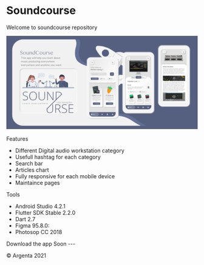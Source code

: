 # Soundcourse
Welcome to soundcourse repository 

![Promo](Promo.png)

Features
- Different Digital audio workstation category
- Usefull hashtag for each category
- Search bar
- Articles chart
- Fully responsive for each mobile device
- Maintaince pages

Tools
- Android Studio 4.2.1
- Flutter SDK Stable 2.2.0
- Dart 2.7
- Figma 95.8.0:
- Photosop CC 2018

Download the app
Soon ---

© Argenta 2021
